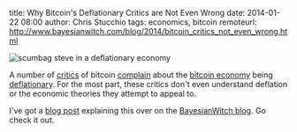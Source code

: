 title: Why Bitcoin's Deflationary Critics are Not Even Wrong
date: 2014-01-22 08:00
author: Chris Stucchio
tags: economics, bitcoin
remoteurl: http://www.bayesianwitch.com/blog/2014/bitcoin_critics_not_even_wrong.html





![scumbag steve in a deflationary economy](http://www.bayesianwitch.com/blog/2014/bitcoin_critics_not_even_wrong/scumbag_steve.jpg)

A number of [critics](http://www.antipope.org/charlie/blog-static/2013/12/why-i-want-bitcoin-to-die-in-a.html) of bitcoin [complain](http://blog.millionintegrals.com/gold-standard-was-bad-but-bitcoin-standard-is-even-worse/) about the [bitcoin economy](http://www.slate.com/blogs/moneybox/2013/04/10/bitcoin_s_deflation_problem.html) being [deflationary](http://en.wikipedia.org/wiki/Deflation). For the most part, these critics don't even understand deflation or the economic theories they attempt to appeal to.

I've got a [blog post](http://www.bayesianwitch.com/blog/2014/bitcoin_critics_not_even_wrong.html) explaining this over on the [BayesianWitch blog](http://www.bayesianwitch.com/blog/2014/bitcoin_critics_not_even_wrong.html). Go check it out.


